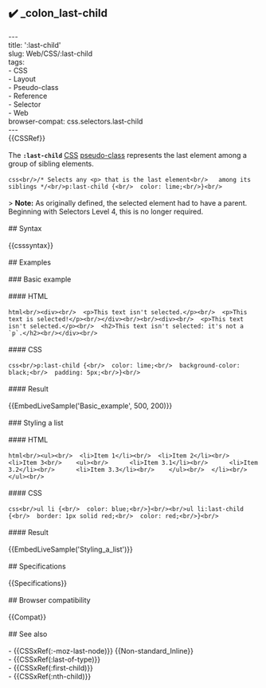 ## ✔️ _colon_last-child 
 ---<br/>title: ':last-child'<br/>slug: Web/CSS/:last-child<br/>tags:<br/>  - CSS<br/>  - Layout<br/>  - Pseudo-class<br/>  - Reference<br/>  - Selector<br/>  - Web<br/>browser-compat: css.selectors.last-child<br/>---<br/>{{CSSRef}}<br/><br/>The **`:last-child`** [CSS](/en-US/docs/Web/CSS) [pseudo-class](/en-US/docs/Web/CSS/Pseudo-classes) represents the last element among a group of sibling elements.<br/><br/>```css<br/>/* Selects any <p> that is the last element<br/>   among its siblings */<br/>p:last-child {<br/>  color: lime;<br/>}<br/>```<br/><br/>> **Note:** As originally defined, the selected element had to have a parent. Beginning with Selectors Level 4, this is no longer required.<br/><br/>## Syntax<br/><br/>{{csssyntax}}<br/><br/>## Examples<br/><br/>### Basic example<br/><br/>#### HTML<br/><br/>```html<br/><div><br/>  <p>This text isn't selected.</p><br/>  <p>This text is selected!</p><br/></div><br/><br/><div><br/>  <p>This text isn't selected.</p><br/>  <h2>This text isn't selected: it's not a `p`.</h2><br/></div><br/>```<br/><br/>#### CSS<br/><br/>```css<br/>p:last-child {<br/>  color: lime;<br/>  background-color: black;<br/>  padding: 5px;<br/>}<br/>```<br/><br/>#### Result<br/><br/>{{EmbedLiveSample('Basic_example', 500, 200)}}<br/><br/>### Styling a list<br/><br/>#### HTML<br/><br/>```html<br/><ul><br/>  <li>Item 1</li><br/>  <li>Item 2</li><br/>  <li>Item 3<br/>    <ul><br/>      <li>Item 3.1</li><br/>      <li>Item 3.2</li><br/>      <li>Item 3.3</li><br/>    </ul><br/>  </li><br/></ul><br/>```<br/><br/>#### CSS<br/><br/>```css<br/>ul li {<br/>  color: blue;<br/>}<br/><br/>ul li:last-child {<br/>  border: 1px solid red;<br/>  color: red;<br/>}<br/>```<br/><br/>#### Result<br/><br/>{{EmbedLiveSample('Styling_a_list')}}<br/><br/>## Specifications<br/><br/>{{Specifications}}<br/><br/>## Browser compatibility<br/><br/>{{Compat}}<br/><br/>## See also<br/><br/>- {{CSSxRef(:-moz-last-node)}} {{Non-standard_Inline}}<br/>- {{CSSxRef(:last-of-type)}}<br/>- {{CSSxRef(:first-child)}}<br/>- {{CSSxRef(:nth-child)}}<br/>